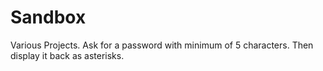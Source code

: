 # Sandbox
Various Projects.
Ask for a password with minimum of 5 characters. Then display it back as asterisks.
